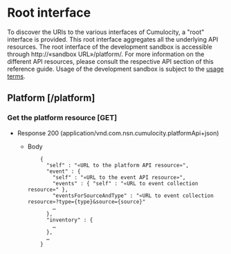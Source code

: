 # Root interface

To discover the URIs to the various interfaces of Cumulocity, a "root"
interface is provided. This root interface aggregates all the underlying
API resources. The root interface of the development sandbox is
accessible through http://«sandbox URL»/platform/. For more information
on the different API resources, please consult the respective API
section of this reference guide. Usage of the development sandbox is
subject to the [usage
terms](guides/reference-guide/developer-sandbox-usage-terms).

## Platform [/platform]

### Get the platform resource [GET]

+ Response 200 (application/vnd.com.nsn.cumulocity.platformApi+json)

  + Body

            {
              "self" : "«URL to the platform API resource»",
              "event" : {
                "self" : "«URL to the event API resource»",
                "events" : { "self" : "«URL to event collection resource»" },
                "eventsForSourceAndType" : "«URL to event collection resource»?type={type}&source={source}"
                …
              },
              "inventory" : {
                …
              },
              …
            }
